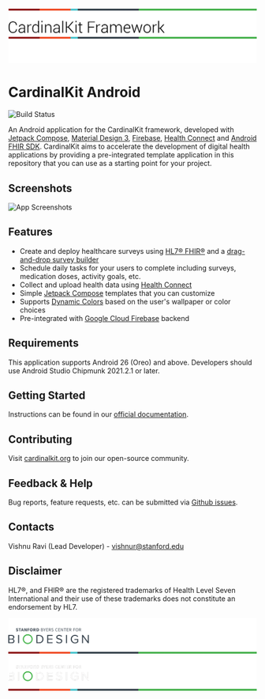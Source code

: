 ![CardinalKit Logo](https://raw.githubusercontent.com/CardinalKit/.github/main/assets/ck-header-light.png#gh-light-mode-only)
![CardinalKit Logo](https://raw.githubusercontent.com/CardinalKit/.github/main/assets/ck-header-dark.png#gh-dark-mode-only)

# CardinalKit Android

![Build Status](https://github.com/cardinalkit/cardinalkit-android/actions/workflows/android.yml/badge.svg)

An Android application for the CardinalKit framework, developed with [Jetpack Compose](https://developer.android.com/jetpack/compose), [Material Design 3](https://m3.material.io/), [Firebase](https://firebase.google.com/), [Health Connect](https://developer.android.com/guide/health-and-fitness/health-connect) and [Android FHIR SDK](https://github.com/google/android-fhir). CardinalKit aims to accelerate the development of digital health applications by providing a pre-integrated template application in this repository that you can use as a starting point for your project.

## Screenshots
![App Screenshots](https://user-images.githubusercontent.com/1212163/187117428-e063f8ba-8cbc-40ee-9ded-b51d2d3f26f6.png)

## Features
- Create and deploy healthcare surveys using [HL7® FHIR®](https://hl7.org/fhir/) and a [drag-and-drop survey builder](https://cardinalkit.org/builder)
- Schedule daily tasks for your users to complete including surveys, medication doses, activity goals, etc.
- Collect and upload health data using [Health Connect](https://developer.android.com/guide/health-and-fitness/health-connect)
- Simple [Jetpack Compose](https://developer.android.com/jetpack/compose) templates that you can customize
- Supports [Dynamic Colors](https://m3.material.io/styles/color/dynamic-color/overview) based on the user's wallpaper or color choices
- Pre-integrated with [Google Cloud Firebase](https://firebase.google.com/) backend

## Requirements
This application supports Android 26 (Oreo) and above. Developers should use Android Studio Chipmunk 2021.2.1 or later.

## Getting Started
Instructions can be found in our [official documentation](https://cardinalkit.org/cardinalkit-docs/android-app/).

## Contributing
Visit [cardinalkit.org](https://cardinalkit.org) to join our open-source community.

## Feedback & Help
Bug reports, feature requests, etc. can be submitted via [Github issues](https://github.com/CardinalKit/CardinalKit-Android/issues).

## Contacts
Vishnu Ravi (Lead Developer) - <vishnur@stanford.edu>

## Disclaimer
HL7®, and FHIR® are the registered trademarks of Health Level Seven International and their use of these trademarks does not constitute an endorsement by HL7.

![Stanford Byers Center for Biodesign Logo](https://raw.githubusercontent.com/CardinalKit/.github/main/assets/ck-footer-light.png#gh-light-mode-only)
![Stanford Byers Center for Biodesign Logo](https://raw.githubusercontent.com/CardinalKit/.github/main/assets/ck-footer-dark.png#gh-dark-mode-only)


